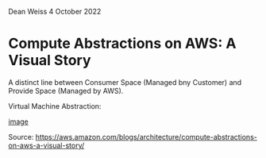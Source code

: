 Dean Weiss
4 October 2022

# Compute Abstractions on AWS: A Visual Story

<p> A distinct line between Consumer Space (Managed bny Customer) and Provide Space (Managed by AWS). 
 </p>
 
 Virtual Machine Abstraction: 
 
 
 
 
 [image](https://user-images.githubusercontent.com/100364917/193865837-b7016e87-dc57-4ac1-b372-320e519513ea.png)

 
 Source: https://aws.amazon.com/blogs/architecture/compute-abstractions-on-aws-a-visual-story/
